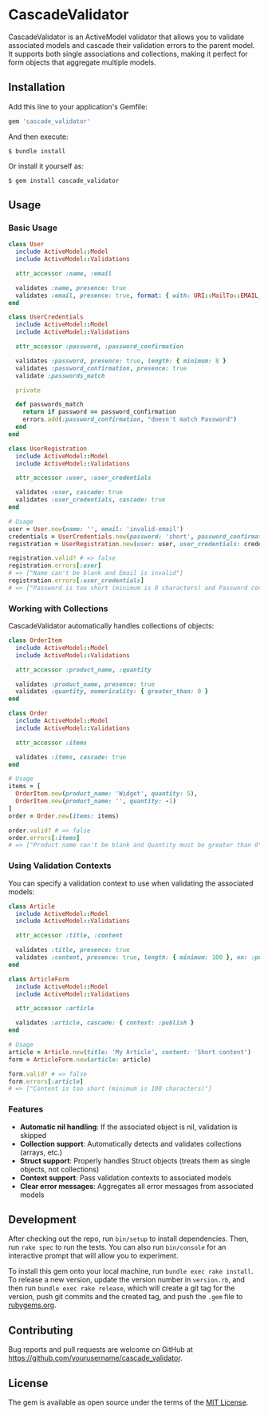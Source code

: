 # CascadeValidator

CascadeValidator is an ActiveModel validator that allows you to validate associated models and cascade their validation errors to the parent model. It supports both single associations and collections, making it perfect for form objects that aggregate multiple models.

## Installation

Add this line to your application's Gemfile:

```ruby
gem 'cascade_validator'
```

And then execute:

    $ bundle install

Or install it yourself as:

    $ gem install cascade_validator

## Usage

### Basic Usage

```ruby
class User
  include ActiveModel::Model
  include ActiveModel::Validations

  attr_accessor :name, :email

  validates :name, presence: true
  validates :email, presence: true, format: { with: URI::MailTo::EMAIL_REGEXP }
end

class UserCredentials
  include ActiveModel::Model
  include ActiveModel::Validations

  attr_accessor :password, :password_confirmation

  validates :password, presence: true, length: { minimum: 8 }
  validates :password_confirmation, presence: true
  validate :passwords_match

  private

  def passwords_match
    return if password == password_confirmation
    errors.add(:password_confirmation, "doesn't match Password")
  end
end

class UserRegistration
  include ActiveModel::Model
  include ActiveModel::Validations

  attr_accessor :user, :user_credentials

  validates :user, cascade: true
  validates :user_credentials, cascade: true
end

# Usage
user = User.new(name: '', email: 'invalid-email')
credentials = UserCredentials.new(password: 'short', password_confirmation: 'different')
registration = UserRegistration.new(user: user, user_credentials: credentials)

registration.valid? # => false
registration.errors[:user]
# => ["Name can't be blank and Email is invalid"]
registration.errors[:user_credentials]
# => ["Password is too short (minimum is 8 characters) and Password confirmation doesn't match Password"]
```

### Working with Collections

CascadeValidator automatically handles collections of objects:

```ruby
class OrderItem
  include ActiveModel::Model
  include ActiveModel::Validations

  attr_accessor :product_name, :quantity

  validates :product_name, presence: true
  validates :quantity, numericality: { greater_than: 0 }
end

class Order
  include ActiveModel::Model
  include ActiveModel::Validations

  attr_accessor :items

  validates :items, cascade: true
end

# Usage
items = [
  OrderItem.new(product_name: 'Widget', quantity: 5),
  OrderItem.new(product_name: '', quantity: -1)
]
order = Order.new(items: items)

order.valid? # => false
order.errors[:items]
# => ["Product name can't be blank and Quantity must be greater than 0"]
```

### Using Validation Contexts

You can specify a validation context to use when validating the associated models:

```ruby
class Article
  include ActiveModel::Model
  include ActiveModel::Validations

  attr_accessor :title, :content

  validates :title, presence: true
  validates :content, presence: true, length: { minimum: 100 }, on: :publish
end

class ArticleForm
  include ActiveModel::Model
  include ActiveModel::Validations

  attr_accessor :article

  validates :article, cascade: { context: :publish }
end

# Usage
article = Article.new(title: 'My Article', content: 'Short content')
form = ArticleForm.new(article: article)

form.valid? # => false
form.errors[:article]
# => ["Content is too short (minimum is 100 characters)"]
```

### Features

- **Automatic nil handling**: If the associated object is nil, validation is skipped
- **Collection support**: Automatically detects and validates collections (arrays, etc.)
- **Struct support**: Properly handles Struct objects (treats them as single objects, not collections)
- **Context support**: Pass validation contexts to associated models
- **Clear error messages**: Aggregates all error messages from associated models

## Development

After checking out the repo, run `bin/setup` to install dependencies. Then, run `rake spec` to run the tests. You can also run `bin/console` for an interactive prompt that will allow you to experiment.

To install this gem onto your local machine, run `bundle exec rake install`. To release a new version, update the version number in `version.rb`, and then run `bundle exec rake release`, which will create a git tag for the version, push git commits and the created tag, and push the `.gem` file to [rubygems.org](https://rubygems.org).

## Contributing

Bug reports and pull requests are welcome on GitHub at https://github.com/yourusername/cascade_validator.

## License

The gem is available as open source under the terms of the [MIT License](https://opensource.org/licenses/MIT).